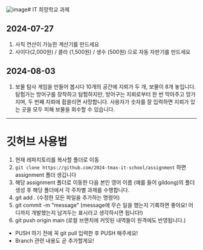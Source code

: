 ![image](https://github.com/user-attachments/assets/a0a7a2d1-36db-46a4-a9d2-74671da9b837)# IT 희망학교 과제
## 2024-07-27
1. 사칙 연산이 가능한 계산기를 만드세요
2. 사이다(2,000원) / 콜라 (1,500원) / 생수 (500원) 으로 자동 자판기를 만드세요


## 2024-08-03
1. 보물 탐사 게임을 만들어 봅시다
10개의 공간에 지뢰가 두 개, 보물이 8개 놓입니다.
탐험가는 방어구를 장착하고 탐험하지만,
방어구는 지뢰로부터 한 번 막아주고 망가지며, 두 번째 지뢰에 휩쓸리면 사망합니다.
사용자가 숫자를 잘 입력하면 지뢰가 있는 곳을 모두 피해 보물을 회수할 수 있습니다.



---
# 깃허브 사용법
1. 현재 레파지토리를 복사할 폴더로 이동
2. `git clone https://github.com/2024-tmax-it-school/assignment` 하면 assignment 폴더 생깁니다
3. 해당 assignment 폴더로 이동한 다음 본인 영어 이름 (예를 들어 gildong)의 폴더 생성 후 해당 폴더에서 각 주차별 과제를 수행합니다.
4. git add . (수정한 모든 파일을 추가하는 명령어)
5. git commit -m "message" (message에 무슨 일을 했는지 기록하면 좋아요! 어디까지 개발했는지 남겨두는 표시라고 생각하시면 됩니다!)
6. git push origin main (로컬 브랜치에 커밋된 내역들이 원격에도 반영됩니다.)

* PUSH 하기 전에 꼭 git pull 입력한 후 PUSH 해주세요!
* Branch 관련 내용도 곧 추가할게요!
